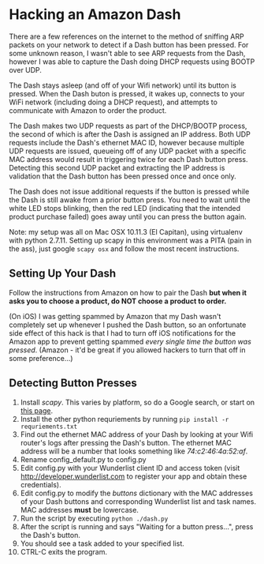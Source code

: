 Hacking an Amazon Dash
===
There are a few references on the internet to the method of sniffing ARP packets on your network to detect if a Dash button has been pressed.
 For some unknown reason, I wasn't able to see ARP requests from the Dash, however I was able to capture the Dash doing DHCP requests using BOOTP over UDP.

The Dash stays asleep (and off of your Wifi network) until its button is pressed.
When the Dash buton is pressed, it wakes up, connects to your WiFi network (including doing a DHCP request), and attempts to communicate with Amazon to order the product.

The Dash makes two UDP requests as part of the DHCP/BOOTP process, the second of which is after the Dash is assigned an IP address.
 Both UDP requests include the Dash's ethernet MAC ID, however because multiple UDP requests are issued, queueing off of any UDP packet with a specific MAC address would result in triggering twice for each Dash button press.
 Detecting this second UDP packet and extracting the IP address is validation that the Dash button has been pressed once and once only.

The Dash does not issue additional requests if the button is pressed while the Dash is still awake from a prior button press.
You need to wait until the white LED stops blinking, then the red LED (indicating that the intended product purchase failed) goes away until you can press the button again.

Note: my setup was all on Mac OSX 10.11.3 (El Capitan), using virtualenv with python 2.7.11.
 Setting up scapy in this environment was a PITA (pain in the ass), just google `scapy osx` and follow the most recent instructions.

Setting Up Your Dash
---
Follow the instructions from Amazon on how to pair the Dash **but when it asks you to choose a product, do NOT choose a product to order.**

(On iOS) I was getting spammed by Amazon that my Dash wasn't completely set up whenever I pushed the Dash button, so an onfortunate side effect of this hack is that I had to turn off iOS notifications for the Amazon app to prevent getting spammed _every single time the button was pressed_.  (Amazon - it'd be great if you allowed hackers to turn that off in some preference...)

Detecting Button Presses
---
1. Install _scapy_. This varies by platform, so do a Google search, or start on [this page](http://www.secdev.org/projects/scapy/doc/installation.html/ "Installing scapy").
2. Install the other python requriements by running `pip install -r requriements.txt`
3. Find out the ethernet MAC address of your Dash by looking at your Wifi router's logs after pressing the Dash's button.  The ethernet MAC address will be a number that looks something like _74:c2:46:4a:52:af_.
4. Rename config_default.py to config.py
5. Edit config.py with your Wunderlist client ID and access token (visit http://developer.wunderlist.com to register your app and obtain these credentials).
6. Edit config.py to modify the _buttons_ dictionary with the MAC addresses of your Dash buttons and corresponding Wunderlist list and task names.  MAC addresses **must** be lowercase.
7. Run the script by executing `python ./dash.py`
8. After the script is running and says "Waiting for a button press...", press the Dash's button.
9. You should see a task added to your specified list.
10. CTRL-C exits the program.